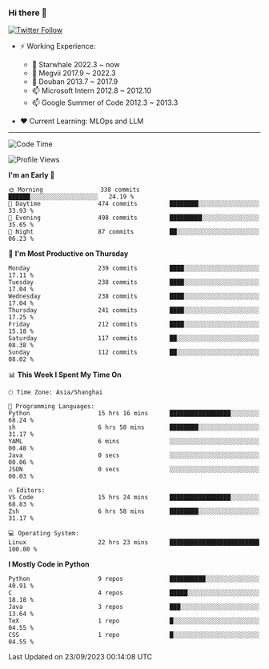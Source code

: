 ### Hi there 👋

[![Twitter Follow](https://img.shields.io/twitter/follow/tianweidut?style=social)](https://twitter.com/tianweidut)

- ⚡ Working Experience:
  - 🔭 Starwhale 2022.3 ~ now
  - 🌱 Megvii 2017.9 ~ 2022.3
  - 🌱 Douban 2013.7 ~ 2017.9
  - 📫 Microsoft Intern 2012.8 ~ 2012.10
  - 📫 Google Summer of Code 2012.3 ~ 2013.3

- ❤️ Current Learning: MLOps and LLM

---
<!--START_SECTION:waka-->
![Code Time](http://img.shields.io/badge/Code%20Time-4%2C523%20hrs%2019%20mins-blue)

![Profile Views](http://img.shields.io/badge/Profile%20Views-0-blue)

**I'm an Early 🐤** 

```text
🌞 Morning                338 commits         ██████░░░░░░░░░░░░░░░░░░░   24.19 % 
🌆 Daytime                474 commits         ████████░░░░░░░░░░░░░░░░░   33.93 % 
🌃 Evening                498 commits         █████████░░░░░░░░░░░░░░░░   35.65 % 
🌙 Night                  87 commits          ██░░░░░░░░░░░░░░░░░░░░░░░   06.23 % 
```
📅 **I'm Most Productive on Thursday** 

```text
Monday                   239 commits         ████░░░░░░░░░░░░░░░░░░░░░   17.11 % 
Tuesday                  238 commits         ████░░░░░░░░░░░░░░░░░░░░░   17.04 % 
Wednesday                238 commits         ████░░░░░░░░░░░░░░░░░░░░░   17.04 % 
Thursday                 241 commits         ████░░░░░░░░░░░░░░░░░░░░░   17.25 % 
Friday                   212 commits         ████░░░░░░░░░░░░░░░░░░░░░   15.18 % 
Saturday                 117 commits         ██░░░░░░░░░░░░░░░░░░░░░░░   08.38 % 
Sunday                   112 commits         ██░░░░░░░░░░░░░░░░░░░░░░░   08.02 % 
```


📊 **This Week I Spent My Time On** 

```text
🕑︎ Time Zone: Asia/Shanghai

💬 Programming Languages: 
Python                   15 hrs 16 mins      █████████████████░░░░░░░░   68.24 % 
sh                       6 hrs 58 mins       ████████░░░░░░░░░░░░░░░░░   31.17 % 
YAML                     6 mins              ░░░░░░░░░░░░░░░░░░░░░░░░░   00.48 % 
Java                     0 secs              ░░░░░░░░░░░░░░░░░░░░░░░░░   00.06 % 
JSON                     0 secs              ░░░░░░░░░░░░░░░░░░░░░░░░░   00.03 % 

🔥 Editors: 
VS Code                  15 hrs 24 mins      █████████████████░░░░░░░░   68.83 % 
Zsh                      6 hrs 58 mins       ████████░░░░░░░░░░░░░░░░░   31.17 % 

💻 Operating System: 
Linux                    22 hrs 23 mins      █████████████████████████   100.00 % 
```

**I Mostly Code in Python** 

```text
Python                   9 repos             ██████████░░░░░░░░░░░░░░░   40.91 % 
C                        4 repos             █████░░░░░░░░░░░░░░░░░░░░   18.18 % 
Java                     3 repos             ███░░░░░░░░░░░░░░░░░░░░░░   13.64 % 
TeX                      1 repo              █░░░░░░░░░░░░░░░░░░░░░░░░   04.55 % 
CSS                      1 repo              █░░░░░░░░░░░░░░░░░░░░░░░░   04.55 % 
```




 Last Updated on 23/09/2023 00:14:08 UTC
<!--END_SECTION:waka-->
